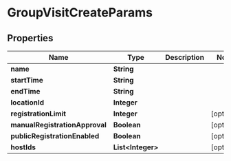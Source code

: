 

# GroupVisitCreateParams

## Properties

Name | Type | Description | Notes
------------ | ------------- | ------------- | -------------
**name** | **String** |  | 
**startTime** | **String** |  | 
**endTime** | **String** |  | 
**locationId** | **Integer** |  | 
**registrationLimit** | **Integer** |  |  [optional]
**manualRegistrationApproval** | **Boolean** |  |  [optional]
**publicRegistrationEnabled** | **Boolean** |  |  [optional]
**hostIds** | **List&lt;Integer&gt;** |  |  [optional]




